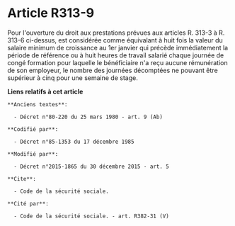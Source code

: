 # Article R313-9

Pour l'ouverture du droit aux prestations prévues aux articles R. 313-3 à R. 313-6 ci-dessus, est considérée comme équivalant
à huit fois la valeur du salaire minimum de croissance au 1er janvier qui précède immédiatement la période de référence ou à
huit heures de travail salarié chaque journée de congé formation pour laquelle le bénéficiaire n'a reçu aucune rémunération
de son employeur, le nombre des journées décomptées ne pouvant être supérieur à cinq pour une semaine de stage.

**Liens relatifs à cet article**

	**Anciens textes**:

	  - Décret n°80-220 du 25 mars 1980 - art. 9 (Ab)

	**Codifié par**:

	  - Décret n°85-1353 du 17 décembre 1985

	**Modifié par**:

	  - Décret n°2015-1865 du 30 décembre 2015 - art. 5

	**Cite**:

	  - Code de la sécurité sociale.

	**Cité par**:

	  - Code de la sécurité sociale. - art. R382-31 (V)

